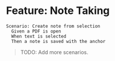 # Feature: Note Taking

```gherkin
Scenario: Create note from selection
  Given a PDF is open
  When text is selected
  Then a note is saved with the anchor
```

> TODO: Add more scenarios.
